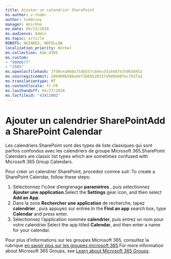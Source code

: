 ```yaml
---
title: Ajouter un calendrier SharePoint
ms.author: v-todmc
author: todmccoy
manager: mnirkhe
ms.date: 04/21/2020
ms.audience: Admin
ms.topic: article
ROBOTS: NOINDEX, NOFOLLOW
localization_priority: Normal
ms.collection: Adm_O365
ms.custom:
- "9000677"
- "2585"
ms.openlocfilehash: 3fd8cea060a754b557c64ecd314487e359b56452
ms.sourcegitcommit: 286000b588adef1bbbb28337a9d9e087ec783fa2
ms.translationtype: MT
ms.contentlocale: fr-FR
ms.lasthandoff: 04/27/2020
ms.locfileid: "43911002"
---
```

# <a name="add-a-sharepoint-calendar"></a><span data-ttu-id="333bd-102">Ajouter un calendrier SharePoint</span><span class="sxs-lookup"><span data-stu-id="333bd-102">Add a SharePoint Calendar</span></span>

<span data-ttu-id="333bd-103">Les calendriers SharePoint sont des types de liste classiques qui sont parfois confondus avec les calendriers de groupe Microsoft 365.</span><span class="sxs-lookup"><span data-stu-id="333bd-103">SharePoint Calendars are classic list types which are sometimes confused with Microsoft 365 Group Calendars.</span></span>
 
<span data-ttu-id="333bd-104">Pour créer un calendrier SharePoint, procédez comme suit :</span><span class="sxs-lookup"><span data-stu-id="333bd-104">To create a SharePoint Calendar, follow these steps:</span></span>
 
1.  <span data-ttu-id="333bd-105">Sélectionnez l’icône d’engrenage **paramètres** , puis sélectionnez **Ajouter une application**.</span><span class="sxs-lookup"><span data-stu-id="333bd-105">Select the **Settings** gear icon, and then select **Add an App**.</span></span>
2.  <span data-ttu-id="333bd-106">Dans la zone **Rechercher une application** de recherche, tapez **calendrier** , puis appuyez sur entrée.</span><span class="sxs-lookup"><span data-stu-id="333bd-106">In the **Find an app** search box, type **Calendar** and press enter.</span></span>
3.  <span data-ttu-id="333bd-107">Sélectionnez l’application nommée **calendrier**, puis entrez un nom pour votre calendrier.</span><span class="sxs-lookup"><span data-stu-id="333bd-107">Select the app titled **Calendar**, and then enter a name for your calendar.</span></span>

<span data-ttu-id="333bd-108">Pour plus d’informations sur les groupes Microsoft 365, consultez la rubrique [en savoir plus sur les groupes microsoft 365](https://support.office.com/article/Learn-about-Office-365-groups-b565caa1-5c40-40ef-9915-60fdb2d97fa2).</span><span class="sxs-lookup"><span data-stu-id="333bd-108">For more information about Microsoft 365 Groups, see [Learn about Microsoft 365 Groups](https://support.office.com/article/Learn-about-Office-365-groups-b565caa1-5c40-40ef-9915-60fdb2d97fa2).</span></span>

